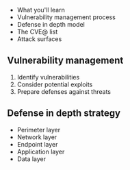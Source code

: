 - What you'll learn
- Vulnerability management process
- Defense in depth model
- The CVE@ list
- Attack surfaces


## Vulnerability management
1. Identify vulnerabilities
2. Consider potential exploits
3. Prepare defenses against threats

## Defense in depth strategy
- Perimeter layer
- Network layer
- Endpoint layer
- Application layer
- Data layer